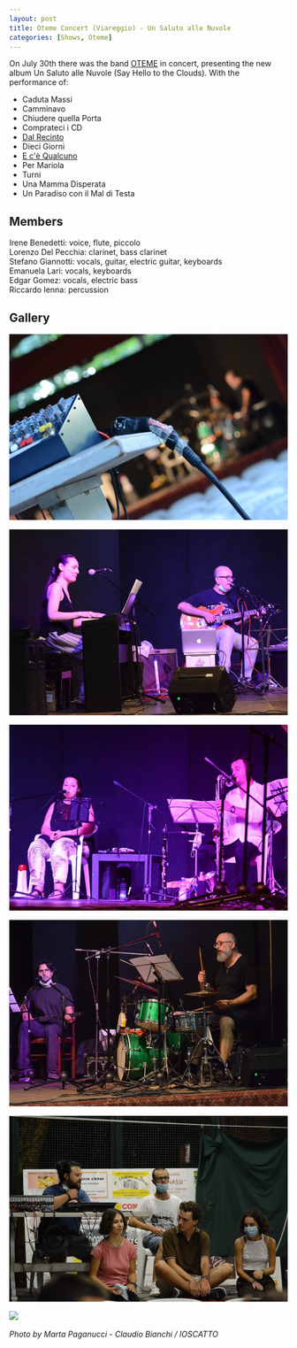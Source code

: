```yaml
---
layout: post
title: Oteme Concert (Viareggio) - Un Saluto alle Nuvole
categories: [Shows, Oteme]
---
```


On July 30th there was the band [OTEME](http://oteme.com/) in concert, presenting the new album Un Saluto alle Nuvole (Say Hello to the Clouds). With the performance of:

- Caduta Massi
- Camminavo
- Chiudere quella Porta
- Comprateci i CD
- [Dal Recinto](https://www.youtube.com/watch?v=OHgHkdmD-70)
- Dieci Giorni
- [E c'è Qualcuno](https://www.youtube.com/watch?v=9YT93GZNxfM) 
- Per Mariola
- Turni
- Una Mamma Disperata
- Un Paradiso con il Mal di Testa

## Members

Irene Benedetti: voice, flute, piccolo<br />
Lorenzo Del Pecchia: clarinet, bass clarinet<br />
Stefano Giannotti: vocals, guitar, electric guitar, keyboards<br />
Emanuela Lari: vocals, keyboards<br />
Edgar Gomez: vocals, electric bass<br />
Riccardo Ienna: percussion

## Gallery

![](/images/uploads/2020-07-30-oteme-concert-viareggio/mixer-view.jpg)

![](/images/uploads/2020-07-30-oteme-concert-viareggio/emanuela-stefano.jpg)

![](/images/uploads/2020-07-30-oteme-concert-viareggio/irene-lorenzo.jpg)

![](/images/uploads/2020-07-30-oteme-concert-viareggio/edgar-riccardo.jpg)

![](/images/uploads/2020-07-30-oteme-concert-viareggio/orchestra-sms.jpg)

![](http://oteme.com/it/wp-content/uploads/2020/07/OTEME-Collage-Un-saluto-alle-Nuvole-4-1000.jpg)

*Photo by Marta Paganucci - Claudio Bianchi / IOSCATTO*